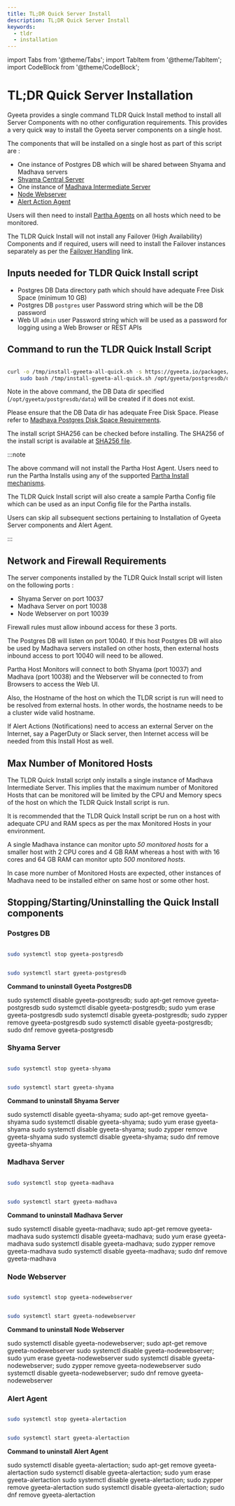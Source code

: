 ```yaml
---
title: TL;DR Quick Server Install
description: TL;DR Quick Server Install
keywords:
  - tldr
  - installation
---
```


import Tabs from '@theme/Tabs';
import TabItem from '@theme/TabItem';
import CodeBlock from '@theme/CodeBlock';


# TL;DR Quick Server Installation

Gyeeta provides a single command TLDR Quick Install method to install all Server Components with no other 
configuration requirements. This provides a very quick way to install the Gyeeta server components on a single host.

The components that will be installed on a single host as part of this script are :

- One instance of Postgres DB which will be shared between Shyama and Madhava servers
- [Shyama Central Server](../architecture#central-server-shyama)
- One instance of [Madhava Intermediate Server](../architecture#intermediate-server-madhava)
- [Node Webserver](../architecture#node-webserver)
- [Alert Action Agent](../architecture#alert-action-agent)

Users will then need to install [Partha Agents](../architecture#host-monitor-agent-partha) on all hosts which need to be monitored.

The TLDR Quick Install will not install any Failover (High Availability) Components and if required, users will need
to install the Failover instances separately as per the [Failover Handling](./failover) link.


## Inputs needed for TLDR Quick Install script

- Postgres DB Data directory path which should have adequate Free Disk Space (minimum 10 GB)
- Postgres DB `postgres` user Password string which will be the DB password
- Web UI `admin` user Password string which will be used as a password for logging using a Web Browser or REST APIs

## Command to run the TLDR Quick Install Script

```bash

curl -o /tmp/install-gyeeta-all-quick.sh -s https://gyeeta.io/packages/install-gyeeta-all-quick.sh && \
	sudo bash /tmp/install-gyeeta-all-quick.sh /opt/gyeeta/postgresdb/data dbPassword adminPassword

```


Note in the above command, the DB Data dir specified (`/opt/gyeeta/postgresdb/data`) will be created if it does not exist. 

Please ensure that the DB Data dir has adequate Free Disk Space. Please refer to 
[Madhava Postgres Disk Space Requirements](./postgresdb_install#madhava-dbspace).

The install script SHA256 can be checked before installing. The SHA256 of the install script is available at 
[SHA256 file](https://gyeeta.io/packages/install-gyeeta-all-quick.sh.sum).


:::note

The above command will not install the Partha Host Agent. Users need to run the Partha Installs using
any of the supported [Partha Install mechanisms](./partha_install).

The TLDR Quick Install script will also create a sample Partha Config file which can be used as an input Config file for the 
Partha installs.

Users can skip all subsequent sections pertaining to Installation of Gyeeta Server components and Alert Agent.

:::


## Network and Firewall Requirements

The server components installed by the TLDR Quick Install script will listen on the following ports :

- Shyama Server on port 10037
- Madhava Server on port 10038
- Node Webserver on port 10039

Firewall rules must allow inbound access for these 3 ports. 

The Postgres DB will listen on port 10040. If this host Postgres DB will also be used by Madhava servers installed on other
hosts, then external hosts inbound access to port 10040 will need to be allowed. 

Partha Host Monitors will connect to both Shyama (port 10037) and Madhava (port 10038) and the Webserver will be connected to from 
Browsers to access the Web UI.

Also, the Hostname of the host on which the TLDR script is run will need to be resolved from external hosts. In other words,
the hostname needs to be a cluster wide valid hostname.

If Alert Actions (Notifications) need to access an external Server on the Internet, say a PagerDuty or Slack server, then Internet
access will be needed from this Install Host as well.

## Max Number of Monitored Hosts

The TLDR Quick Install script only installs a single instance of Madhava Intermediate Server. This implies that the maximum number of 
Monitored Hosts that can be monitored will be limited by the CPU and Memory specs of the host on which the TLDR Quick Install script
is run.

It is recommended that the TLDR Quick Install script be run on a host with adequate CPU and RAM specs as per the max Monitored
Hosts in your environment.

A single Madhava instance can monitor upto *50 monitored hosts* for a smaller host with 2 CPU cores and 4 GB RAM whereas a host with
with 16 cores and 64 GB RAM can monitor upto *500 monitored hosts*.

In case more number of Monitored Hosts are expected, other instances of Madhava need to be installed either on same host or some other
host.


## Stopping/Starting/Uninstalling the Quick Install components

### Postgres DB

```bash title="Command to stop the Postgres DB"

sudo systemctl stop gyeeta-postgresdb

```

```bash title="Command to start the Postgres DB"

sudo systemctl start gyeeta-postgresdb

```

**Command to uninstall Gyeeta PostgresDB**


<Tabs>
<TabItem value="UbuntuDebian" label="Ubuntu / Debian" default>
<CodeBlock language="sh">
sudo systemctl disable gyeeta-postgresdb; sudo apt-get remove gyeeta-postgresdb
</CodeBlock>
</TabItem>

<TabItem value="rhel" label="RHEL / CentOS / Amazon Linux">
<CodeBlock language="sh">
sudo systemctl disable gyeeta-postgresdb; sudo yum erase gyeeta-postgresdb
</CodeBlock>
</TabItem>

<TabItem value="suse" label="SuSE / OpenSuSE">
<CodeBlock language="sh">
sudo systemctl disable gyeeta-postgresdb; sudo zypper remove gyeeta-postgresdb
</CodeBlock>
</TabItem>

<TabItem value="fedora" label="Fedora Linux">
<CodeBlock language="sh">
sudo systemctl disable gyeeta-postgresdb; sudo dnf remove gyeeta-postgresdb
</CodeBlock>
</TabItem>

</Tabs>


### Shyama Server

```bash title="Command to stop the Shyama Server"

sudo systemctl stop gyeeta-shyama

```

```bash title="Command to start the Shyama Server"

sudo systemctl start gyeeta-shyama

```

**Command to uninstall Shyama Server**


<Tabs>
<TabItem value="UbuntuDebian" label="Ubuntu / Debian" default>
<CodeBlock language="sh">
sudo systemctl disable gyeeta-shyama; sudo apt-get remove gyeeta-shyama
</CodeBlock>
</TabItem>

<TabItem value="rhel" label="RHEL / CentOS / Amazon Linux">
<CodeBlock language="sh">
sudo systemctl disable gyeeta-shyama; sudo yum erase gyeeta-shyama
</CodeBlock>
</TabItem>

<TabItem value="suse" label="SuSE / OpenSuSE">
<CodeBlock language="sh">
sudo systemctl disable gyeeta-shyama; sudo zypper remove gyeeta-shyama
</CodeBlock>
</TabItem>

<TabItem value="fedora" label="Fedora Linux">
<CodeBlock language="sh">
sudo systemctl disable gyeeta-shyama; sudo dnf remove gyeeta-shyama
</CodeBlock>
</TabItem>

</Tabs>


### Madhava Server

```bash title="Command to stop the Madhava Server"

sudo systemctl stop gyeeta-madhava

```

```bash title="Command to start the Madhava Server"

sudo systemctl start gyeeta-madhava

```

**Command to uninstall Madhava Server**


<Tabs>
<TabItem value="UbuntuDebian" label="Ubuntu / Debian" default>
<CodeBlock language="sh">
sudo systemctl disable gyeeta-madhava; sudo apt-get remove gyeeta-madhava
</CodeBlock>
</TabItem>

<TabItem value="rhel" label="RHEL / CentOS / Amazon Linux">
<CodeBlock language="sh">
sudo systemctl disable gyeeta-madhava; sudo yum erase gyeeta-madhava
</CodeBlock>
</TabItem>

<TabItem value="suse" label="SuSE / OpenSuSE">
<CodeBlock language="sh">
sudo systemctl disable gyeeta-madhava; sudo zypper remove gyeeta-madhava
</CodeBlock>
</TabItem>

<TabItem value="fedora" label="Fedora Linux">
<CodeBlock language="sh">
sudo systemctl disable gyeeta-madhava; sudo dnf remove gyeeta-madhava
</CodeBlock>
</TabItem>

</Tabs>


### Node Webserver

```bash title="Command to stop the Node Webserver"

sudo systemctl stop gyeeta-nodewebserver

```

```bash title="Command to start the Node Webserver"

sudo systemctl start gyeeta-nodewebserver

```

**Command to uninstall Node Webserver**


<Tabs>
<TabItem value="UbuntuDebian" label="Ubuntu / Debian" default>
<CodeBlock language="sh">
sudo systemctl disable gyeeta-nodewebserver; sudo apt-get remove gyeeta-nodewebserver
</CodeBlock>
</TabItem>

<TabItem value="rhel" label="RHEL / CentOS / Amazon Linux">
<CodeBlock language="sh">
sudo systemctl disable gyeeta-nodewebserver; sudo yum erase gyeeta-nodewebserver
</CodeBlock>
</TabItem>

<TabItem value="suse" label="SuSE / OpenSuSE">
<CodeBlock language="sh">
sudo systemctl disable gyeeta-nodewebserver; sudo zypper remove gyeeta-nodewebserver
</CodeBlock>
</TabItem>

<TabItem value="fedora" label="Fedora Linux">
<CodeBlock language="sh">
sudo systemctl disable gyeeta-nodewebserver; sudo dnf remove gyeeta-nodewebserver
</CodeBlock>
</TabItem>

</Tabs>


### Alert Agent

```bash title="Command to stop the Alert Agent"

sudo systemctl stop gyeeta-alertaction

```

```bash title="Command to start the Alert Agent"

sudo systemctl start gyeeta-alertaction

```

**Command to uninstall Alert Agent**


<Tabs>
<TabItem value="UbuntuDebian" label="Ubuntu / Debian" default>
<CodeBlock language="sh">
sudo systemctl disable gyeeta-alertaction; sudo apt-get remove gyeeta-alertaction
</CodeBlock>
</TabItem>

<TabItem value="rhel" label="RHEL / CentOS / Amazon Linux">
<CodeBlock language="sh">
sudo systemctl disable gyeeta-alertaction; sudo yum erase gyeeta-alertaction
</CodeBlock>
</TabItem>

<TabItem value="suse" label="SuSE / OpenSuSE">
<CodeBlock language="sh">
sudo systemctl disable gyeeta-alertaction; sudo zypper remove gyeeta-alertaction
</CodeBlock>
</TabItem>

<TabItem value="fedora" label="Fedora Linux">
<CodeBlock language="sh">
sudo systemctl disable gyeeta-alertaction; sudo dnf remove gyeeta-alertaction
</CodeBlock>
</TabItem>

</Tabs>


